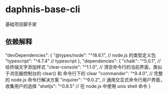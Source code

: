 # daphnis-base-cli
基础项目脚手架

## 依赖解释
"devDependencies": {
  "@types/node": "^18.6.1", // node.js 的类型定义包
  "typescript": "^4.7.4" // typescript
},
"dependencies": {
  "chalk": "^5.0.1", // 给终端文字添加样式
  "clear-console": "^1.1.0", // 清空命令行的当前界面，类似于浏览器控制台的 clear() 和 命令行下的 clear
  "commander": "^9.4.0", // 完整的 node.js 命令行解决方案
  "inquirer": "^9.0.2", // 通用交互式命令行用户界面，收集用户的选择
  "shelljs": "^0.8.5" // 在 node.js 中使用 unix shell 命令
}
